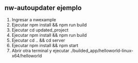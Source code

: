## nw-autoupdater ejemplo

1. Ingresar a nwexample
2. Ejecutar npm install && npm run build
3. Ejecutar cd updated_project
4. Ejecutar npm install && npm run build
5. Ejecutar cd .. && cd server
6. Ejecutar npm install && npm start
7. Abrir otra terminal y ejecutar ./builded_app/helloworld-linux-x64/helloworld
